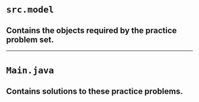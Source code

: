 # `src.model`

## Contains the objects required by the practice problem set.
---
# `Main.java`

## Contains solutions to these practice problems.
